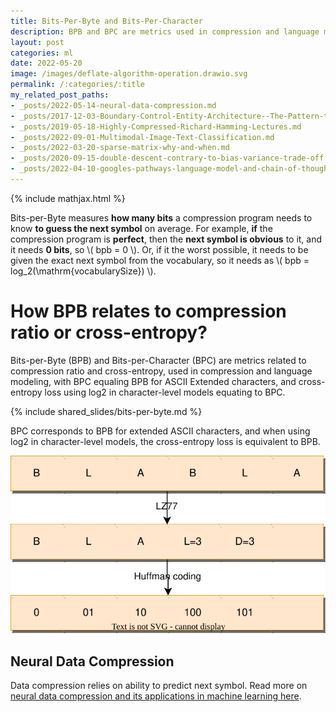 ```yaml
---
title: Bits-Per-Byte and Bits-Per-Character
description: BPB and BPC are metrics used in compression and language modelling related to compression ratio.
layout: post
categories: ml
date: 2022-05-20
image: /images/deflate-algorithm-operation.drawio.svg
permalink: /:categories/:title
my_related_post_paths:
- _posts/2022-05-14-neural-data-compression.md
- _posts/2017-12-03-Boundary-Control-Entity-Architecture--The-Pattern-to-Structure-Your-Classes.md
- _posts/2019-05-18-Highly-Compressed-Richard-Hamming-Lectures.md
- _posts/2022-09-01-Multimodal-Image-Text-Classification.md
- _posts/2022-03-20-sparse-matrix-why-and-when.md
- _posts/2020-09-15-double-descent-contrary-to-bias-variance-trade-off.md
- _posts/2022-04-10-googles-pathways-language-model-and-chain-of-thought.md
---
```




{% include mathjax.html %}


Bits-per-Byte measures **how many bits** a compression program needs to know **to guess the next symbol** on average.
For example, **if** the compression program is **perfect**, then the **next symbol is obvious** to it, and it needs **0 bits**, so \\( bpb = 0 \\).
Or, if it the worst possible, it needs to be given the exact next symbol from the vocabulary, so it needs as \\( bpb = log_2(\mathrm{vocabularySize}) \\).



# How BPB relates to compression ratio or cross-entropy?

Bits-per-Byte (BPB) and Bits-per-Character (BPC) are metrics related to compression ratio and cross-entropy, used in compression and language modeling, with BPC equaling BPB for ASCII Extended characters, and cross-entropy loss using log2 in character-level models equating to BPC.

{% include shared_slides/bits-per-byte.md %}

BPC corresponds to BPB for extended ASCII characters, and when using log2 in character-level models, the cross-entropy loss is equivalent to BPB.

![Deflate algorithm illustration with LZ77 and Huffman coding](/images/deflate-algorithm-operation.drawio.svg)


## Neural Data Compression
Data compression relies on ability to predict next symbol. Read more on [neural data compression and its applications in machine learning here](/ml/neural-data-compression).